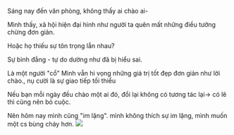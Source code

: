 
Sáng nay đến văn phòng, không thấy ai chào ai-

Mình thấy, xã hội hiện đại hình như người ta quên mất những điều tưởng chừng đơn giản.

Hoặc họ thiếu sự tôn trọng lẫn nhau?

Sự bình đẳng - tự do dường  như đã bị hiểu sai.

Là một người "cổ" Mình vẫn hi vọng những giá trị tốt đẹp đơn giản như lời chào., nụ cười là sự giao tiếp tối thiểu

Nếu bạn mỗi ngày đều chào một ai đó, đổi lại không có tương tác lại-> có lẽ thì cũng nên bỏ cuộc.

Nên hôm nay mình cũng "im lặng". mình không thích sự im lặng, mình muốn một cs bùng cháy hơn.
![](https://i.imgur.com/EtHzwJV.png)
